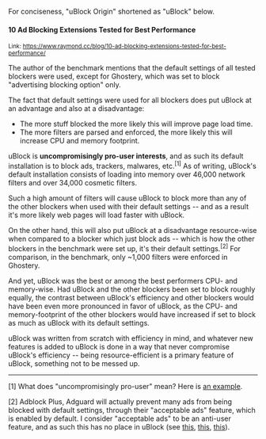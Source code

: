For conciseness, "uBlock Origin" shortened as "uBlock" below.

#### 10 Ad Blocking Extensions Tested for Best Performance

<sup>Link: <https://www.raymond.cc/blog/10-ad-blocking-extensions-tested-for-best-performance/></sup>

The author of the benchmark mentions that the default settings of all tested blockers were used, except for Ghostery, which was set to block "advertising blocking option" only.

The fact that default settings were used for all blockers does put uBlock at an advantage and also at a disadvantage:

- The more stuff blocked the more likely this will improve page load time.
- The more filters are parsed and enforced, the more likely this will increase CPU and memory footprint.

uBlock is **uncompromisingly pro-user interests**, and as such its default installation is to block ads, trackers, malwares, etc.<sup>[1]</sup> As of writing, uBlock's default installation consists of loading into memory over 46,000 network filters and over 34,000 cosmetic filters.

Such a high amount of filters will cause uBlock to block more than any of the other blockers when used with their default settings -- and as a result it's more likely web pages will load faster with uBlock. 

On the other hand, this will also put uBlock at a disadvantage resource-wise when compared to a blocker which just block ads -- which is how the other blockers in the benchmark were set up, it's their default settings.<sup>[2]</sup> For comparison, in the benchmark, only ~1,000 filters were enforced in Ghostery.

And yet, uBlock was the best or among the best performers CPU- and memory-wise. Had uBlock and the other blockers been set to block roughly equally, the contrast between uBlock's efficiency and other blockers would have been even more pronounced in favor of uBlock, as the CPU- and memory-footprint of the other blockers would have increased if set to block as much as uBlock with its default settings.

uBlock was written from scratch with efficiency in mind, and whatever new features is added to uBlock is done in a way that never compromise uBlock's efficiency -- being resource-efficient is a primary feature of uBlock, something not to be messed up.

***

[1] What does "uncompromisingly pro-user" mean? Here is [an example](https://github.com/chrisaljoudi/uBlock/issues/564#issuecomment-70843550).

[2] Adblock Plus, Adguard will actually prevent many ads from being blocked with default settings, through their "acceptable ads" feature, which is enabled by default. I consider "acceptable ads" to be an anti-user feature, and as such this has no place in uBlock (see [this](https://github.com/gorhill/uBlock/blob/master/MANIFESTO.md), [this](https://github.com/chrisaljoudi/uBlock/issues/66), [this](https://github.com/gorhill/uBlock/issues/541#issuecomment-126721395)).